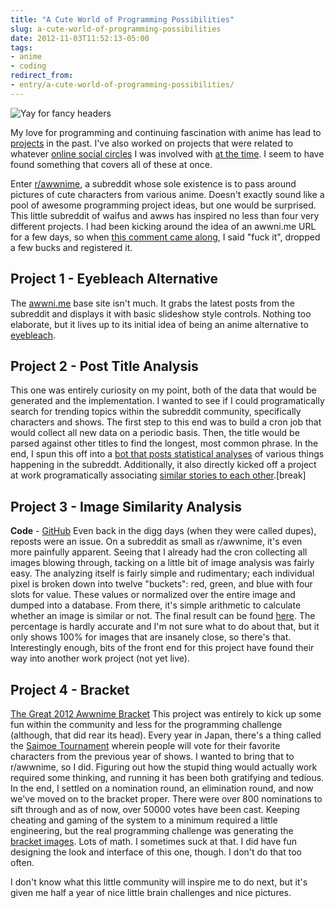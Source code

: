 ```yaml
---
title: "A Cute World of Programming Possibilities"
slug: a-cute-world-of-programming-possibilities
date: 2012-11-03T11:52:13-05:00
tags:
- anime
- coding
redirect_from:
- entry/a-cute-world-of-programming-possibilities/
---
```

![](http://images.dxprog.com/blog/awwnime.jpg "Yay for fancy headers")

My love for programming and continuing fascination with anime has lead to [projects](http://dxprog.com/entry/its-like-nes-emulator-dev-all-over/) in the past. I've also worked on projects that were related to whatever [online social circles](http://dxprog.com/entry/whew/) I was involved with [at the time](http://dxprog.com/entry/mp-skin-studio-tutorial/). I seem to have found something that covers all of these at once.

Enter [r/awwnime](http://www.reddit.com/r/awwnime/), a subreddit whose sole existence is to pass around pictures of cute characters from various anime. Doesn't exactly sound like a pool of awesome programming project ideas, but one would be surprised. This little subreddit of waifus and awws has inspired no less than four very different projects. I had been kicking around the idea of an awwni.me URL for a few days, so when [this comment came along](http://www.reddit.com/r/awwnime/comments/svdl3/sleepover_madoka_magica/c4hfs7k?context=3), I said "fuck it", dropped a few bucks and registered it.

## Project 1 - Eyebleach Alternative
The [awwni.me](http://awwni.me) base site isn't much. It grabs the latest posts from the subreddit and displays it with basic slideshow style controls. Nothing too elaborate, but it lives up to its initial idea of being an anime alternative to [eyebleach](http://eyebleach.com/).

## Project 2 - Post Title Analysis
This one was entirely curiosity on my point, both of the data that would be generated and the implementation. I wanted to see if I could programatically search for trending topics within the subreddit community, specifically characters and shows. The first step to this end was to build a cron job that would collect all new data on a periodic basis. Then, the title would be parsed against other titles to find the longest, most common phrase. In the end, I spun this off into a [bot that posts statistical analyses](http://www.reddit.com/user/ai-tan) of various things happening in the subreddt. Additionally, it also directly kicked off a project at work programatically associating [similar stories to each other](http://www.newson6.com/story/19992537/broken-arrow-police-make-arrest-in-fatal-hit-and-run-of-a-pedestrian).[break]

## Project 3 - Image Similarity Analysis
**Code** - [GitHub](https://github.com/dxprog/awwnimePostFinder)
Even back in the digg days (when they were called dupes), reposts were an issue. On a subreddit as small as r/awwnime, it's even more painfully apparent. Seeing that I already had the cron collecting all images blowing through, tacking on a little bit of image analysis was fairly easy. The analyzing itself is fairly simple and rudimentary; each individual pixel is broken down into twelve "buckets": red, green, and blue with four slots for value. These values or normalized over the entire image and dumped into a database. From there, it's simple arithmetic to calculate whether an image is similar or not. The final result can be found [here](http://awwni.me/repost). The percentage is hardly accurate and I'm not sure what to do about that, but it only shows 100% for images that are insanely close, so there's that. Interestingly enough, bits of the front end for this project have found their way into another work project (not yet live).

## Project 4 - Bracket
[The Great 2012 Awwnime Bracket](http://bracket.awwni.me/)
This project was entirely to kick up some fun within the community and less for the programming challenge (although, that did rear its head). Every year in Japan, there's a thing called the [Saimoe Tournament](http://www.animesaimoe.org/) wherein people will vote for their favorite characters from the previous year of shows. I wanted to bring that to r/awwnime, so I did. Figuring out how the stupid thing would actually work required some thinking, and running it has been both gratifying and tedious. In the end, I settled on a nomination round, an elimination round, and now we've moved on to the bracket proper. There were over 800 nominations to sift through and as of now, over 50000 votes have been cast. Keeping cheating and gaming of the system to a minimum required a little engineering, but the real programming challenge was generating the [bracket images](http://cdn.awwni.me/bracket/bracket_full.jpg). Lots of math. I sometimes suck at that. I did have fun designing the look and interface of this one, though. I don't do that too often.

I don't know what this little community will inspire me to do next, but it's given me half a year of nice little brain challenges and nice pictures.
